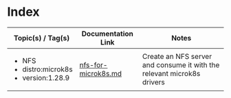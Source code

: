 # Index

| Topic(s) / Tag(s)                                                    | Documentation Link                           |  Notes                                                                 |
|----------------------------------------------------------------------|----------------------------------------------|------------------------------------------------------------------------|
| <ul><li>NFS</li><li>distro:microk8s</li><li>version:1.28.9</li></ul> | [nfs-for-microk8s.md](./nfs-for-microk8s.md) | Create an NFS server and consume it with the relevant microk8s drivers |


<!--
Template for tag list:

<ul>
  <li></li>
</ul>
-->